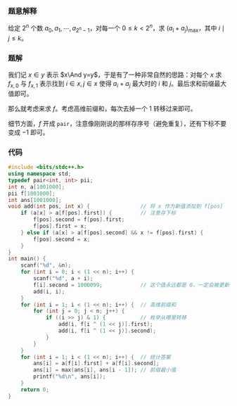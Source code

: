 ### 题意解释

给定 $2^n$ 个数 $a_0,a_1,\cdots,a_{2^n-1}$，对每一个 $0\le k<2^n$，求 $(a_i+a_j)_\mathrm{max}$，其中 $i\mid j\le k$。

### 题解

我们记 $x\in y$ 表示 $x\And y=y$，于是有了一种非常自然的思路：对每个 $x$ 求 $f_{x,0}$ 与 $f_{x,1}$ 表示找到 $i\in x,j\in x$ 使得 $a_i+a_j$ 最大时的 $i$ 和 $j$。最后求和前缀最大值即可。

那么就考虑来求 $f$。考虑高维前缀和，每次去掉一个 $1$ 转移过来即可。

细节方面，$f$ 开成 `pair`，注意像刚刚说的那样存序号（避免重复），还有下标不要变成 $-1$ 即可。

### 代码

```cpp
#include <bits/stdc++.h>
using namespace std;
typedef pair<int, int> pii;
int n, a[1001000];
pii f[1001000];
int ans[1001000];
void add(int pos, int x) {                // 将 x 作为新值添加到 f[pos]
    if (a[x] > a[f[pos].first]) {         // 注意存下标
        f[pos].second = f[pos].first;
        f[pos].first = x;
    } else if (a[x] > a[f[pos].second] && x != f[pos].first) {
        f[pos].second = x;
    }
}
int main() {
    scanf("%d", &n);
    for (int i = 0; i < (1 << n); i++) {
        scanf("%d", a + i);
        f[i].second = 1000099;            // 这个值永远都是 0，一定会被更新大
        add(i, i);
    }
    for (int i = 1; i < (1 << n); i++) {  // 高维前缀和
        for (int j = 0; j < n; j++) {
            if ((i >> j) & 1) {           // 枚举从哪里转移
                add(i, f[i ^ (1 << j)].first);
                add(i, f[i ^ (1 << j)].second);
            }
        }
    }
    for (int i = 1; i < (1 << n); i++) {  // 统计答案
        ans[i] = a[f[i].first] + a[f[i].second];
        ans[i] = max(ans[i], ans[i - 1]); // 前缀最小值
        printf("%d\n", ans[i]); 
    }
    return 0;
}
```